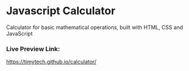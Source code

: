 # Javascript Calculator
Calculator for basic mathematical operations, built with HTML, CSS and JavaScript

### Live Preview Link:
https://timytech.github.io/calculator/
